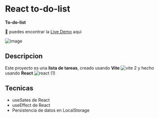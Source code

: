 # React to-do-list

**To-do-list**

🧩 puedes encontrar la [Live Demo](https://todo-list-copo12d.netlify.app/) aqui 

![image](https://github.com/user-attachments/assets/490b3ab2-a422-49b5-af7e-7740e37d3e9b)

## Descripcion 

Este proyecto es una **lista de tareas**, creado usando **Vite** ![vite 2](https://github.com/user-attachments/assets/2ae6cc5a-41f8-43b2-b511-a713cbc8f280) y hecho usando **React** ![react (1)](https://github.com/user-attachments/assets/eaab9927-901f-47fd-8b80-48b0d5bd4230)

## Tecnicas

- useSates de React
- useEffect de React
- Persistencia de datos en LocalStorage






